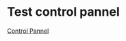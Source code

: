 # Test control pannel


[Control Pannel](https://github.com/ThanggA7/chiasetailieu/tree/main/JsonCV/Control%20)
